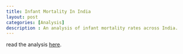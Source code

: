 ```yaml
---
title: Infant Mortality In India
layout: post
categories: [Analysis]
description : An analysis of infant mortality rates across India.
---
```


read the analysis [here](/infantmortality).
